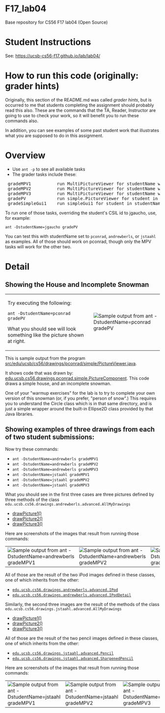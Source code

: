 # F17_lab04

Base repository for CS56 F17 lab04 (Open Source)

# Student Instructions

See: https://ucsb-cs56-f17.github.io/lab/lab04/

# How to run this code (originally: grader hints)

Originally, this section of the README.md was called *grader hints*, but is occurred to me that
students completing the assignment should probably read this also.    These are the commands
that the TA, Reader, Instructor are going to use to check your work, so it will benefit you to
run these commands also.

In addition, you can see examples of some past student work that illustrates what you are supposed 
to do in this assignment.

# Overview

* Use <code>ant -p</code> to see all available tasks
* The grader tasks include these:

<pre>
 gradeMPV1          run MultiPictureViewer for studentName with arg 1
 gradeMPV2          run MultiPictureViewer for studentName with arg 2
 gradeMPV3          run MultiPictureViewer for studentName with arg 3
 gradePV            run simple.PictureViewer for student in studentName property
 gradeSimpleGui1    run simpleGui1 for student in studentName property
</pre>

To run one of those tasks, overriding the student's CSIL id to jgaucho, use, for example:

<code>ant -DstudentName=jgaucho gradePV</code>

You can test this with studentName set to <code>pconrad</code>, <code>andrewberls</code>, or <code>jstaahl</code> as examples.   All of those should work on pconrad, though only the MPV tasks will work for the other two.

# Detail

## Showing the House and Incomplete Snowman

<table>
<tr>
<td style="width:50%">
<p>Try executing the following:</p>

<p><code>ant -DstudentName=pconrad gradePV</code></p>

<p>What you should see will look something like the picture shown at right.</p>
</td>
<td style="width:40%;">
<img alt="Sample output from ant -DstudentName=pconrad gradePV" src="README_images/ant-DstudentName_pconrad_gradePV-30.png">
</td>
</tr>
</table>

This is sample output from the program [src/edu/ucsb/cs56/drawings/pconrad/simple/PictureViewer.java](https://github.com/UCSB-CS56-F17/F17-lab04/blob/master/src/edu/ucsb/cs56/drawings/pconrad/simple/PictureViewer.java).

It shows code that was drawn by:
[edu.ucsb.cs56.drawings.pconrad.simple.PictureComponent](https://github.com/UCSB-CS56-F17/F17-lab04/blob/master/src/edu/ucsb/cs56/drawings/pconrad/simple/PictureComponent.java).  This code draws a simple house, and an incomplete snowman.

One of your "warmup exercises" for the lab is to try to complete your own version of this snowman (or, if you prefer, "person of snow".)  This requires you to understand the Circle class which is in that same directory, and is just a simple wrapper around the built-in Ellipse2D class provided by that Java libraries.

## Showing examples of three drawings from each of  two  student submissions:

Now try these commands: 


* <code>ant -DstudentName=andrewberls gradeMPV1 </code>
* <code>ant -DstudentName=andrewberls gradeMPV2 </code>
* <code>ant -DstudentName=andrewberls gradeMPV3 </code>
* <code>ant -DstudentName=jstaahl gradeMPV1 </code>
* <code>ant -DstudentName=jstaahl gradeMPV2 </code>
* <code>ant -DstudentName=jstaahl gradeMPV3 </code>

What you should see in the first three cases are three pictures defined by three methods of the class `edu.ucsb.cs56.drawings.andrewberls.advanced.AllMyDrawings`

* [drawPicture1()](https://github.com/UCSB-CS56-F17/F17-lab04/blob/master/src/edu/ucsb/cs56/drawings/andrewberls/advanced/AllMyDrawings.java#L31)
* [drawPicture2()](https://github.com/UCSB-CS56-F17/F17-lab04/blob/master/src/edu/ucsb/cs56/drawings/andrewberls/advanced/AllMyDrawings.java#L49)
* [drawPicture3()](https://github.com/UCSB-CS56-F17/F17-lab04/blob/master/src/edu/ucsb/cs56/drawings/andrewberls/advanced/AllMyDrawings.java#L70)

Here are screenshots of the images that result from running those commands:

<table>
<tr>
<td><img alt="Sample output from ant -DstudentName=andrewberls gradeMPV1" src="README_images/ant-DstudentName_andrewberls_gradeMPV1-30.png"></td>
<td><img alt="Sample output from ant -DstudentName=andrewberls gradeMPV2" src="README_images/ant-DstudentName_andrewberls_gradeMPV2-30.png"></td>
<td><img alt="Sample output from ant -DstudentName=andrewberls gradeMPV3" src="README_images/ant-DstudentName_andrewberls_gradeMPV3-30.png"></td>
</tr>
</table>

All of those are the result of the two iPod images defined in these classes, one of which inherits from the other:

* [`edu.ucsb.cs56.drawings.andrewberls.advanced.IPod`](https://github.com/UCSB-CS56-F17/F17-lab04/blob/master/src/edu/ucsb/cs56/drawings/andrewberls/advanced/Ipod.java)
* [`edu.ucsb.cs56.drawings.andrewberls.advanced.IPodDetail`](https://github.com/UCSB-CS56-F17/F17-lab04/blob/master/src/edu/ucsb/cs56/drawings/andrewberls/advanced/IpodDetail.java)


Similarly, the second three images are the result of the methods of the class
`edu.ucsb.cs56.drawings.jstaahl.advanced.AllMyDrawings`

* [drawPicture1()](https://github.com/UCSB-CS56-F17/F17-lab04/blob/master/src/edu/ucsb/cs56/drawings/jstaahl/advanced/AllMyDrawings.java#L31)
* [drawPicture2()](https://github.com/UCSB-CS56-F17/F17-lab04/blob/master/src/edu/ucsb/cs56/drawings/jstaahl/advanced/AllMyDrawings.java#L71)
* [drawPicture3()](https://github.com/UCSB-CS56-F17/F17-lab04/blob/master/src/edu/ucsb/cs56/drawings/jstaahl/advanced/AllMyDrawings.java#L121)

All of those are the result of the two pencil images defined in these classes, one of which inherits from the other:

* [`edu.ucsb.cs56.drawings.jstaahl.advanced.Pencil`](https://github.com/UCSB-CS56-F17/F17-lab04/blob/master/src/edu/ucsb/cs56/drawings/jstaahl/advanced/Pencil.java)
* [`edu.ucsb.cs56.drawings.jstaahl.advanced.SharpenedPencil`](https://github.com/UCSB-CS56-F17/F17-lab04/blob/master/src/edu/ucsb/cs56/drawings/jstaahl/advanced/SharpenedPencil.java)


Here are screenshots of the images that result from running those commands:

<table>
<tr>
<td><img alt="Sample output from ant -DstudentName=jstaahl gradeMPV1" src="README_images/ant-DstudentName_jstaahl_gradeMPV1-30.png"></td>
<td><img alt="Sample output from ant -DstudentName=jstaahl gradeMPV2" src="README_images/ant-DstudentName_jstaahl_gradeMPV2-30.png"></td>
<td><img alt="Sample output from ant -DstudentName=jstaahl gradeMPV3" src="README_images/ant-DstudentName_jstaahl_gradeMPV3-30.png"></td>
</tr>
</table>

